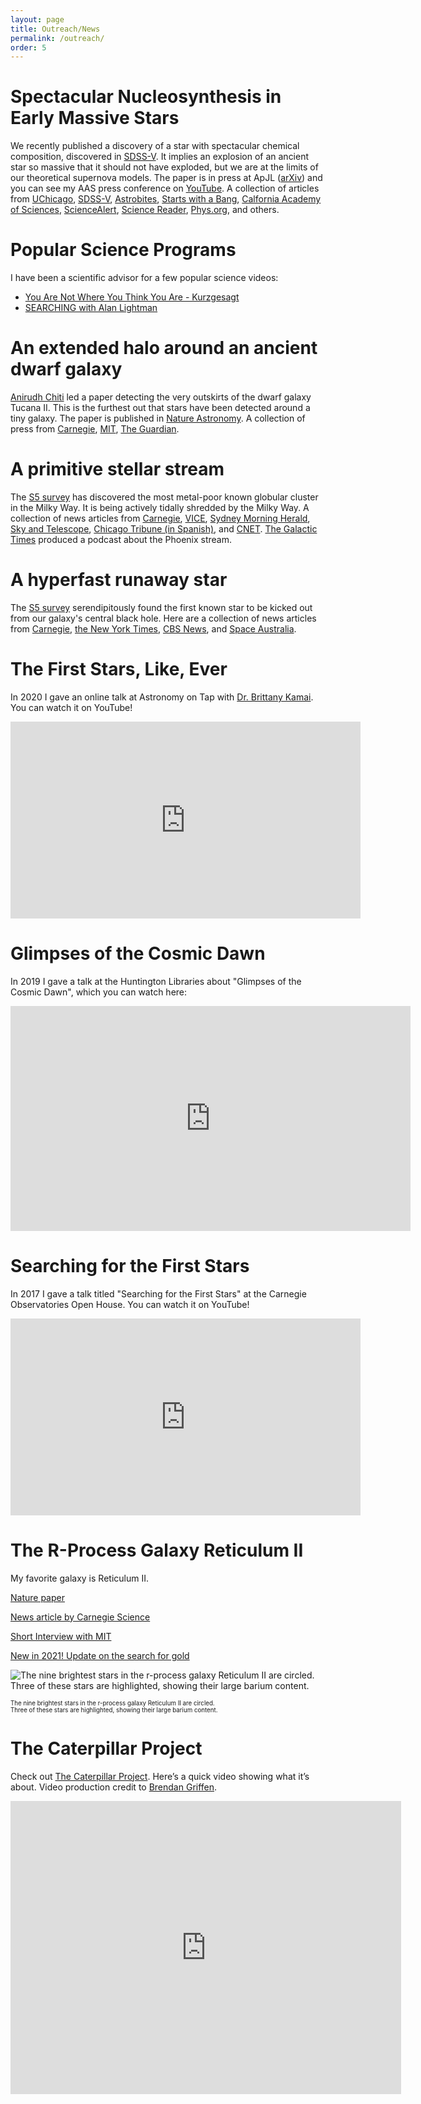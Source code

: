 ```yaml
---
layout: page
title: Outreach/News
permalink: /outreach/
order: 5
---
```


# Spectacular Nucleosynthesis in Early Massive Stars
We recently published a discovery of a star with spectacular chemical composition, discovered in [SDSS-V](https://sdss.org/).
It implies an explosion of an ancient star so massive that it should not have exploded, but we are at the limits of our theoretical supernova models.
The paper is in press at ApJL ([arXiv](https://arxiv.org/abs/2401.02484)) and you can see my AAS press conference on [YouTube](https://www.youtube.com/live/XCd662aOmy4?si=BtsCACfPFL2gsvDP&t=1972).
A collection of articles from
[UChicago](https://news.uchicago.edu/story/scientists-find-unusual-star-hints-new-way-stars-can-die),
[SDSS-V](https://www.sdss.org/barbenheimer-star/),
[Astrobites](https://astrobites.org/2024/01/11/astrobites-at-aas-243-day-3/),
[Starts with a Bang](https://bigthink.com/starts-with-a-bang/milky-way-weirdest-star/),
[Calfornia Academy of Sciences](https://www.calacademy.org/explore-science/the-barbenheimer-star-and-exploding-white-dwarfs),
[ScienceAlert](https://www.sciencealert.com/ancient-gigantic-star-exploded-in-a-way-we-didnt-think-was-possible),
[Science Reader](https://sciencereader.com/science-update-barbenheimer-star-quantum-effects-and-innovative-robots/),
[Phys.org](https://phys.org/news/2024-01-discovery-unusual-star-picture-stars.html), and others.
<!--
[Interesting Engineering](https://interestingengineering.com/science/barbenheimer-study-finds-clues-of-ancient-explosion-in-an-extant-star),
[IFLScience](https://www.iflscience.com/barbenheimer-star-loaded-with-heavy-metals-is-unlike-anything-scientists-have-seen-or-expected-72466),
[The Science Times](https://www.sciencetimes.com/articles/48204/20240116/baffling-barbenheimer-star-defies-conventional-theories-cosmic-demise-element-creation.htm),
[Locgi News](https://www.locgi.com/science/barbenheimer-star-loaded-with-heavy-metals-is-unlike-anything-scientists-have-seen-or-expected-3038),
[ISP.Page](https://isp.page/news/a-star-with-a-mystical-past-discovering-the-barbenheimer-star/#gsc.tab=0),
[ISP.Page](https://isp.page/news/a-lone-stars-supernova-origins-unveiled/#gsc.tab=0),
[Meson Stars](https://www.mesonstars.com/space/researchers-have-found-the-remains-of-the-barbenheimer-star-it-damaged-the-known-laws-of-material-science-when-it-detonated/),
[BNN Breaking](https://bnnbreaking.com/tech/science-tech/milky-ways-barbenheimer-star-bears-unique-chemical-imprint-of-ancient-supernova/).
-->

# Popular Science Programs
I have been a scientific advisor for a few popular science videos:
* [You Are Not Where You Think You Are - Kurzgesagt](https://www.youtube.com/watch?v=Pj-h6MEgE7I)
* [SEARCHING with Alan Lightman](https://searchingformeaning.org/)

# An extended halo around an ancient dwarf galaxy
[Anirudh Chiti](http://www.mit.edu/~achiti/) led a paper detecting the very outskirts of the dwarf galaxy Tucana II.
This is the furthest out that stars have been detected around a tiny galaxy. The paper is published in [Nature Astronomy](https://rdcu.be/ceAbh).
A collection of press from
[Carnegie](https://carnegiescience.edu/node/2706),
[MIT](https://news.mit.edu/2021/astronomers-detect-extended-dark-matter-halo-ancient-dwarf-galaxy-0201),
[The Guardian](https://www.theguardian.com/science/2021/feb/01/discovery-of-outer-stars-of-dwarf-galaxy-sheds-new-light-on-dark-matter).

# A primitive stellar stream

The [S5 survey](https://s5collab.github.io/) has discovered the most metal-poor known globular cluster in the Milky Way.
It is being actively tidally shredded by the Milky Way.
A collection of news articles from
[Carnegie](https://carnegiescience.edu/news/stellar-archaeology-reveals-remnant-ancient-globular-cluster-thats-last-its-kind), 
[VICE](https://www.vice.com/en_us/article/k7qp3a/scientists-found-an-ancient-graveyard-of-anomalous-stars-in-our-galaxys-halo),
[Sydney Morning Herald](https://www.smh.com.au/national/australian-scientists-discover-dying-building-block-of-milky-way-20200729-p55gin.html),
[Sky and Telescope](https://skyandtelescope.org/astronomy-news/remains-of-an-ancient-star-cluster-revealed/),
[Chicago Tribune (in Spanish)](https://www.chicagotribune.com/espanol/entretenimiento/sns-es-arqueologia-estelar-via-lactea-cumulo-globular-ciencia-20200729-5dswqmg72vbvvgfrjwhcdil7ke-story.html),
and
[CNET](https://www.cnet.com/news/astronomers-find-a-dying-remnant-from-star-cluster-that-shouldnt-have-existed/).
[The Galactic Times](https://podcasts.apple.com/us/podcast/ep-4-august-5-2020-over-solar-systems-horizon-phoenix/id1519876423?i=1000487330923) produced a podcast about the Phoenix stream.

# A hyperfast runaway star

The [S5 survey](https://s5collab.github.io/) serendipitously found the first known star to be kicked out from our galaxy's central black hole. Here are a collection of news articles from
[Carnegie](https://carnegiescience.edu/node/2570), 
[the New York Times](https://www.nytimes.com/2019/11/14/science/stars-black-hole-milky-way.html),
[CBS News](https://www.cbsnews.com/amp/news/black-hole-supermassive-black-hole-throws-star-out-of-milky-way-galaxy-3point7-million-mph-today/),
and
[Space Australia](https://spaceaustralia.com/feature/supermassive-black-hole-ejects-hyper-velocity-star).

# The First Stars, Like, Ever
In 2020 I gave an online talk at Astronomy on Tap with [Dr. Brittany Kamai](https://sites.google.com/site/brittanykamai). You can watch it on YouTube!

<iframe width="560" height="315" src="https://www.youtube.com/embed/B8W-0VzFa90?start=2691" frameborder="0" allow="accelerometer; autoplay; encrypted-media; gyroscope; picture-in-picture" allowfullscreen></iframe>

# Glimpses of the Cosmic Dawn
In 2019 I gave a talk at the Huntington Libraries about "Glimpses of the Cosmic Dawn", which you can watch here:
<iframe id="ls_embed_1558501032" src="https://livestream.com/accounts/14570535/events/8566659/videos/188883055/player?width=640&height=360&enableInfo=false&defaultDrawer=&autoPlay=false&mute=false" width="640" height="360" frameborder="0" scrolling="no" allowfullscreen> </iframe>

# Searching for the First Stars
In 2017 I gave a talk titled "Searching for the First Stars" at the Carnegie Observatories Open House. You can watch it on YouTube!

<iframe width="560" height="315" src="https://www.youtube.com/embed/hDpc3qBv3aQ" frameborder="0" gesture="media" allowfullscreen></iframe>

# The R-Process Galaxy Reticulum II
My favorite galaxy is Reticulum II.

[Nature paper](http://www.nature.com/nature/journal/vaop/ncurrent/full/nature17425.html)

[News article by Carnegie Science](https://carnegiescience.edu/node/2014)

[Short Interview with MIT](http://news.mit.edu/2016/3-q-galaxy-origin-cosmos-heaviest-elements-0321)

[New in 2021! Update on the search for gold](https://www.pnas.org/content/118/4/e2026110118)

<!--<img src="img/RetII_3Q_v3_lowres.png" height="300" width="300" alt="The nine brightest stars in the r-process galaxy Reticulum II are circled. Three of these stars are highlighted, showing their large barium content." />-->
![The nine brightest stars in the r-process galaxy Reticulum II are circled. Three of these stars are highlighted, showing their large barium content.](/img/RetII_3Q_v3_lowres.png)

<sub><sup>The nine brightest stars in the r-process galaxy Reticulum II are circled. </sup></sub>
<br>
<sub><sup>Three of these stars are highlighted, showing their large barium content.</sup></sub>

# The Caterpillar Project
Check out [The Caterpillar Project](http://www.caterpillarproject.org/). Here’s a quick video showing what it’s about. Video production credit to [Brendan Griffen](http://brendangriffen.com/).

<iframe width="625" height="469" src="https://www.youtube.com/embed/g1ti7i7Ay3c?feature=oembed" frameborder="0" allowfullscreen></iframe>


<!--
Other articles I have commented on.
https://www.sciencenews.org/article/supernova-heavy-elements-source-earth-crust-deep-sea
-->
